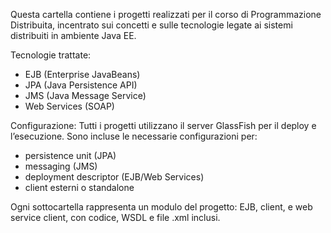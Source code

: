 Questa cartella contiene i progetti realizzati per il corso di Programmazione Distribuita, incentrato sui concetti e sulle tecnologie legate ai sistemi distribuiti in ambiente Java EE.

Tecnologie trattate:
- EJB (Enterprise JavaBeans)
- JPA (Java Persistence API)
- JMS (Java Message Service)
- Web Services (SOAP)

Configurazione:
Tutti i progetti utilizzano il server GlassFish per il deploy e l’esecuzione.
Sono incluse le necessarie configurazioni per:
- persistence unit (JPA)
- messaging (JMS)
- deployment descriptor (EJB/Web Services)
- client esterni o standalone

Ogni sottocartella rappresenta un modulo del progetto: EJB, client, e web service client, con codice, WSDL e file .xml inclusi.
